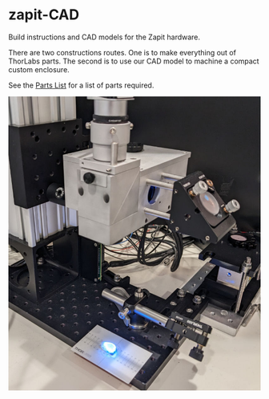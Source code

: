 # zapit-CAD
Build instructions and CAD models for the Zapit hardware.

There are two constructions routes.
One is to make everything out of ThorLabs parts.
The second is to use our CAD model to machine a compact custom enclosure.


See the [Parts List](Parts_List.md) for a list of parts required.


<img src="https://github.com/Zapit-Optostim/.github/blob/main/zapit_v1_photo.jpg">
